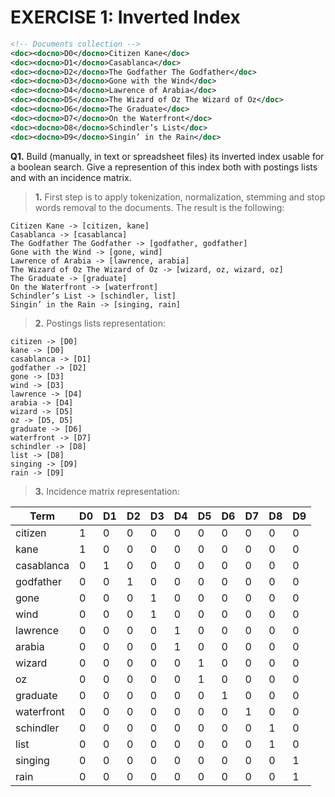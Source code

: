 # EXERCISE 1: Inverted Index

```xml
<!-- Documents collection -->
<doc><docno>D0</docno>Citizen Kane</doc>
<doc><docno>D1</docno>Casablanca</doc>
<doc><docno>D2</docno>The Godfather The Godfather</doc>
<doc><docno>D3</docno>Gone with the Wind</doc>
<doc><docno>D4</docno>Lawrence of Arabia</doc>
<doc><docno>D5</docno>The Wizard of Oz The Wizard of Oz</doc>
<doc><docno>D6</docno>The Graduate</doc>
<doc><docno>D7</docno>On the Waterfront</doc>
<doc><docno>D8</docno>Schindler’s List</doc>
<doc><docno>D9</docno>Singin’ in the Rain</doc>
```

**Q1.** Build (manually, in text or spreadsheet files) its inverted index usable for a boolean search. Give a
represention of this index both with postings lists and with an incidence matrix.

> **1.** First step is to apply tokenization, normalization, stemming and stop words removal to the documents. The result is the following:

```
Citizen Kane -> [citizen, kane]
Casablanca -> [casablanca]
The Godfather The Godfather -> [godfather, godfather]
Gone with the Wind -> [gone, wind]
Lawrence of Arabia -> [lawrence, arabia]
The Wizard of Oz The Wizard of Oz -> [wizard, oz, wizard, oz]
The Graduate -> [graduate]
On the Waterfront -> [waterfront]
Schindler’s List -> [schindler, list]
Singin’ in the Rain -> [singing, rain]
```

> **2.** Postings lists representation:

```
citizen -> [D0]
kane -> [D0]
casablanca -> [D1]
godfather -> [D2]
gone -> [D3]
wind -> [D3]
lawrence -> [D4]
arabia -> [D4]
wizard -> [D5]
oz -> [D5, D5]
graduate -> [D6]
waterfront -> [D7]
schindler -> [D8]
list -> [D8]
singing -> [D9]
rain -> [D9]
```

> **3.** Incidence matrix representation:

| Term       | D0  | D1  | D2  | D3  | D4  | D5  | D6  | D7  | D8  | D9  |
| ---------- | --- | --- | --- | --- | --- | --- | --- | --- | --- | --- |
| citizen    | 1   | 0   | 0   | 0   | 0   | 0   | 0   | 0   | 0   | 0   |
| kane       | 1   | 0   | 0   | 0   | 0   | 0   | 0   | 0   | 0   | 0   |
| casablanca | 0   | 1   | 0   | 0   | 0   | 0   | 0   | 0   | 0   | 0   |
| godfather  | 0   | 0   | 1   | 0   | 0   | 0   | 0   | 0   | 0   | 0   |
| gone       | 0   | 0   | 0   | 1   | 0   | 0   | 0   | 0   | 0   | 0   |
| wind       | 0   | 0   | 0   | 1   | 0   | 0   | 0   | 0   | 0   | 0   |
| lawrence   | 0   | 0   | 0   | 0   | 1   | 0   | 0   | 0   | 0   | 0   |
| arabia     | 0   | 0   | 0   | 0   | 1   | 0   | 0   | 0   | 0   | 0   |
| wizard     | 0   | 0   | 0   | 0   | 0   | 1   | 0   | 0   | 0   | 0   |
| oz         | 0   | 0   | 0   | 0   | 0   | 1   | 0   | 0   | 0   | 0   |
| graduate   | 0   | 0   | 0   | 0   | 0   | 0   | 1   | 0   | 0   | 0   |
| waterfront | 0   | 0   | 0   | 0   | 0   | 0   | 0   | 1   | 0   | 0   |
| schindler  | 0   | 0   | 0   | 0   | 0   | 0   | 0   | 0   | 1   | 0   |
| list       | 0   | 0   | 0   | 0   | 0   | 0   | 0   | 0   | 1   | 0   |
| singing    | 0   | 0   | 0   | 0   | 0   | 0   | 0   | 0   | 0   | 1   |
| rain       | 0   | 0   | 0   | 0   | 0   | 0   | 0   | 0   | 0   | 1   |
